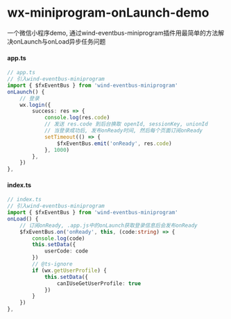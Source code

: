 # wx-miniprogram-onLaunch-demo

一个微信小程序demo, 通过wind-eventbus-miniprogram插件用最简单的方法解决onLaunch与onLoad异步任务问题

#### app.ts
```typescript
// app.ts
// 引入wind-eventbus-miniprogram
import { $fxEventBus } from 'wind-eventbus-miniprogram'
onLaunch() {
	// 登录
	wx.login({
		success: res => {
			console.log(res.code)
			// 发送 res.code 到后台换取 openId, sessionKey, unionId
			// 当登录成功后, 发布onReady时间, 然后每个页面订阅onReady
			setTimeout(() => {
				$fxEventBus.emit('onReady', res.code)
			}, 1000)
		},
	})
},
```

#### index.ts
```typescript
// index.ts
// 引入wind-eventbus-miniprogram
import { $fxEventBus } from 'wind-eventbus-miniprogram'
onLoad() {
    // 订阅onReady, .app.js中的onLaunch获取登录信息后会发布onReady
	$fxEventBus.on('onReady', this, (code:string) => {
		console.log(code)
		this.setData({
			userCode: code
		})
		// @ts-ignore
		if (wx.getUserProfile) {
			this.setData({
				canIUseGetUserProfile: true
			})
		}
	})
},
```